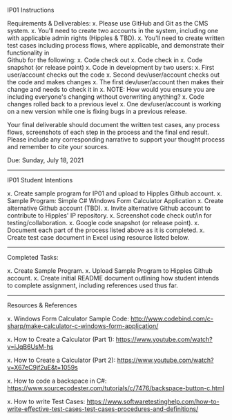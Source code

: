 IP01 Instructions

Requirements & Deliverables:
x. Please use GitHub and Git as the CMS system.
x. You'll need to create two accounts in the system, including one with applicable admin rights (Hipples & TBD).
x. You'll need to create written test cases including process flows, where applicable, and demonstrate their functionality in       
   Github for the following:
        x. Code check out
        x. Code check in
        x. Code snapshot (or release point)
        x. Code in development by two users:
            x. First user/account checks out the code
            x. Second dev/user/account checks out the code and makes changes
            x. The first dev/user/account then makes their change and needs to check it in
            x. NOTE: How would you ensure you are including everyone's changing without overwriting anything?
        x. Code changes rolled back to a previous level
        x. One dev/user/account is working on a new version while one is fixing bugs in a previous release.

Your final deliverable should document the written test cases, any process flows, screenshots of each step in the process and the final end result.  Please include any corresponding narrative to support your thought process and remember to cite your sources. 

Due: Sunday, July 18, 2021

------------------------------------------------------------------------------------------------------------------------------------
IP01 Student Intentions

x. Create sample program for IP01 and upload to Hipples Github account. 
        x. Sample Program: Simple C# Windows Form Calculator Application
x. Create alternative Github account (TBD). 
x. Invite alternative Github account to contribute to Hipples' IP repository. 
        x. Screenshot code check out/in for testing/collaboration. 
        x. Google code snapshot (or release point). 
        x. Document each part of the process listed above as it is completed. 
x. Create test case document in Excel using resource listed below. 

------------------------------------------------------------------------------------------------------------------------------------
Completed Tasks: 

x. Create Sample Program. 
x. Upload Sample Program to Hipples Github account. 
x. Create initial README document outlining how student intends to complete assignment, including references used thus far. 

------------------------------------------------------------------------------------------------------------------------------------
Resources & References

x. Windows Form Calculator Sample Code:
http://www.codebind.com/c-sharp/make-calculator-c-windows-form-application/

x. How to Create a Calculator (Part 1):
https://www.youtube.com/watch?v=iJqB6UsM-hs

x. How to Create a Calculator (Part 2):
https://www.youtube.com/watch?v=X67eC9jf2uE&t=1059s

x. How to code a backspace in C#:
https://www.sourcecodester.com/tutorials/c/7476/backspace-button-c.html

x. How to write Test Cases:
https://www.softwaretestinghelp.com/how-to-write-effective-test-cases-test-cases-procedures-and-definitions/
